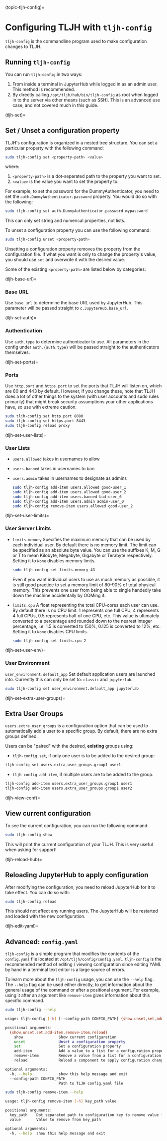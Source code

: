 (topic-tljh-config)=

# Configuring TLJH with `tljh-config`

`tljh-config` is the commandline program used to make configuration
changes to TLJH.

## Running `tljh-config`

You can run `tljh-config` in two ways:

1. From inside a terminal in JupyterHub while logged in as an admin user.
   This method is recommended.
2. By directly calling `/opt/tljh/hub/bin/tljh-config` as root when
   logged in to the server via other means (such as SSH). This is an
   advanced use case, and not covered much in this guide.

(tljh-set)=

## Set / Unset a configuration property

TLJH's configuration is organized in a nested tree structure. You can
set a particular property with the following command:

```bash
sudo tljh-config set <property-path> <value>
```

where:

1. `<property-path>` is a dot-separated path to the property you want
   to set.
2. `<value>` is the value you want to set the property to.

For example, to set the password for the DummyAuthenticator, you
need to set the `auth.DummyAuthenticator.password` property. You would
do so with the following:

```bash
sudo tljh-config set auth.DummyAuthenticator.password mypassword
```

This can only set string and numerical properties, not lists.

To unset a configuration property you can use the following command:

```bash
sudo tljh-config unset <property-path>
```

Unsetting a configuration property removes the property from the configuration
file. If what you want is only to change the property's value, you should use
`set` and overwrite it with the desired value.

Some of the existing `<property-path>` are listed below by categories:

(tljh-base-url)=

### Base URL

Use `base_url` to determine the base URL used by JupyterHub. This parameter will
be passed straight to `c.JupyterHub.base_url`.

(tljh-set-auth)=

### Authentication

Use `auth.type` to determine authenticator to use. All parameters
in the config under `auth.{auth.type}` will be passed straight to the
authenticators themselves.

(tljh-set-ports)=

### Ports

Use `http.port` and `https.port` to set the ports that TLJH will listen on,
which are 80 and 443 by default. However, if you change these, note that
TLJH does a lot of other things to the system (with user accounts and sudo
rules primarily) that might break security assumptions your other
applications have, so use with extreme caution.

```bash
sudo tljh-config set http.port 8080
sudo tljh-config set https.port 8443
sudo tljh-config reload proxy
```

(tljh-set-user-lists)=

### User Lists

- `users.allowed` takes in usernames to allow

- `users.banned` takes in usernames to ban

- `users.admin` takes in usernames to designate as admins

  ```bash
  sudo tljh-config add-item users.allowed good-user_1
  sudo tljh-config add-item users.allowed good-user_2
  sudo tljh-config add-item users.banned bad-user_6
  sudo tljh-config add-item users.admin admin-user_0
  sudo tljh-config remove-item users.allowed good-user_2
  ```

(tljh-set-user-limits)=

### User Server Limits

- `limits.memory` Specifies the maximum memory that can be used by each
  individual user. By default there is no memory limit. The limit can be
  specified as an absolute byte value. You can use
  the suffixes K, M, G or T to mean Kilobyte, Megabyte, Gigabyte or Terabyte
  respectively. Setting it to `None` disables memory limits.

  ```bash
  sudo tljh-config set limits.memory 4G
  ```

  Even if you want individual users to use as much memory as possible,
  it is still good practice to set a memory limit of 80-90% of total
  physical memory. This prevents one user from being able to single
  handedly take down the machine accidentally by OOMing it.

- `limits.cpu` A float representing the total CPU-cores each user can use.
  By default there is no CPU limit.
  1 represents one full CPU, 4 represents 4 full CPUs, 0.5 represents
  half of one CPU, etc. This value is ultimately converted to a percentage and
  rounded down to the nearest integer percentage,
  i.e. 1.5 is converted to 150%, 0.125 is converted to 12%, etc.
  Setting it to `None` disables CPU limits.

  ```bash
  sudo tljh-config set limits.cpu 2
  ```

(tljh-set-user-env)=

### User Environment

`user_environment.default_app` Set default application users are launched into.
Currently this can only be set to: `classic` and `jupyterlab`.

```bash
sudo tljh-config set user_environment.default_app jupyterlab
```

(tljh-set-extra-user-groups)=

## Extra User Groups

`users.extra_user_groups` is a configuration option that can be used
to automatically add a user to a specific group. By default, there are
no extra groups defined.

Users can be "paired" with the desired, **existing** groups using:

- `tljh-config set`, if only one user is to be added to the
  desired group:

```bash
tljh-config set users.extra_user_groups.group1 user1
```

- `tljh-config add-item`, if multiple users are to be added to
  the group:

```bash
tljh-config add-item users.extra_user_groups.group1 user1
tljh-config add-item users.extra_user_groups.group1 user2
```

(tljh-view-conf)=

## View current configuration

To see the current configuration, you can run the following command:

```bash
sudo tljh-config show
```

This will print the current configuration of your TLJH. This is very
useful when asking for support!

(tljh-reload-hub)=

## Reloading JupyterHub to apply configuration

After modifying the configuration, you need to reload JupyterHub for
it to take effect. You can do so with:

```bash
sudo tljh-config reload
```

This should not affect any running users. The JupyterHub will be
restarted and loaded with the new configuration.

(tljh-edit-yaml)=

## Advanced: `config.yaml`

`tljh-config` is a simple program that modifies the contents of the
`config.yaml` file located at `/opt/tljh/config/config.yaml`. `tljh-config`
is the recommended method of editing / viewing configuration since editing
YAML by hand in a terminal text editor is a large source of errors.

To learn more about the `tljh-config` usage, you can use the `--help` flag.
The `--help` flag can be used either directly, to get information about the
general usage of the command or after a positional argument. For example, using
it after an argument like `remove-item` gives information about this specific command.

```bash
sudo tljh-config --help

usage: tljh-config [-h] [--config-path CONFIG_PATH] {show,unset,set,add-item,remove-item,reload} ...

positional arguments:
  {show,unset,set,add-item,remove-item,reload}
    show                Show current configuration
    unset               Unset a configuration property
    set                 Set a configuration property
    add-item            Add a value to a list for a configuration property
    remove-item         Remove a value from a list for a configuration property
    reload              Reload a component to apply configuration change

optional arguments:
  -h, --help            show this help message and exit
  --config-path CONFIG_PATH
                        Path to TLJH config.yaml file
```

```bash
sudo tljh-config remove-item --help

usage: tljh-config remove-item [-h] key_path value

positional arguments:
  key_path    Dot separated path to configuration key to remove value from
  value       Value to remove from key_path

optional arguments:
  -h, --help  show this help message and exit
```
